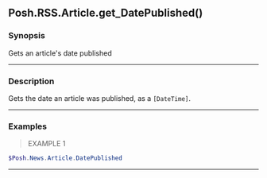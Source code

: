 Posh.RSS.Article.get_DatePublished()
------------------------------------

### Synopsis
Gets an article's date published

---

### Description

Gets the date an article was published, as a `[DateTime]`.

---

### Examples
> EXAMPLE 1

```PowerShell
$Posh.News.Article.DatePublished
```

---
